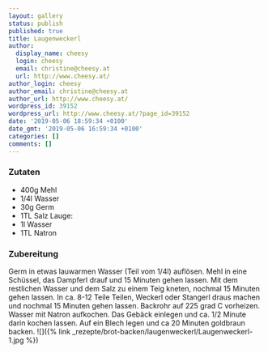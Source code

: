 ```yaml
---
layout: gallery
status: publish
published: true
title: Laugenweckerl
author:
  display_name: cheesy
  login: cheesy
  email: christine@cheesy.at
  url: http://www.cheesy.at/
author_login: cheesy
author_email: christine@cheesy.at
author_url: http://www.cheesy.at/
wordpress_id: 39152
wordpress_url: http://www.cheesy.at/?page_id=39152
date: '2019-05-06 18:59:34 +0100'
date_gmt: '2019-05-06 16:59:34 +0100'
categories: []
comments: []
---
```

### Zutaten
* 400g Mehl
* 1/4l Wasser
* 30g Germ
* 1TL Salz
Lauge:
* 1l Wasser
* 1TL Natron
### Zubereitung
Germ in etwas lauwarmen Wasser (Teil vom 1/4l) auflösen. Mehl in eine Schüssel, das Dampferl drauf und 15 Minuten gehen lassen.
Mit dem restlichen Wasser und dem Salz zu einem Teig kneten, nochmal 15 Minuten gehen lassen.
In ca. 8-12 Teile Teilen, Weckerl oder Stangerl draus machen und nochmal 15 Minuten gehen lassen.
Backrohr auf 225 grad C vorheizen.
Wasser mit Natron aufkochen. Das Gebäck einlegen und ca. 1/2 Minute darin kochen lassen. Auf ein Blech legen und ca 20 Minuten goldbraun backen.
![]({% link _rezepte/brot-backen/laugenweckerl/Laugenweckerl-1.jpg %})
